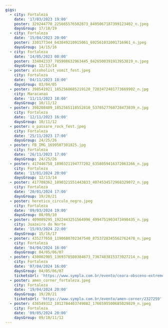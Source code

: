 ```yaml
---
gigs:
  - city: Fortaleza
    date: '17/03/2023 19:00'
    poster: 329244770_225665576502873_8495067187399123402_n.jpeg
    daysGroup: 17/18/19
  - city: Fortaleza
    date: '15/04/2023 20:00'
    poster: 330177344_643049210915061_692561032001716961_n.jpeg
    daysGroup: 14/15/16
  - city: Fortaleza
    date: '14/05/2023 00:00'
    poster: 334042337_785908632963445_8426500391913953819_n.jpeg
    daysGroup: 12/13/14
  - poster: alcoholist_vomit_fest.jpeg
    city: Fortaleza
    date: '04/11/2023 18:00'
    daysGroup: 03/04/05
  - poster: 398541921_1852568685219120_7203472481773669902_n.jpg
    city: Maracanaú
    date: '11/11/2023 18:00'
    daysGroup: 10/11/12
  - poster: 398208409_1852565118552810_5370527760728473839_n.jpg
    city: Fortaleza
    date: '12/11/2023 16:00'
    daysGroup: 10/11/12
  - poster: o_passare_rock_fest.jpeg
    city: Fortaleza
    date: '25/11/2023 17:00'
    daysGroup: 24/25/26
  - poster: FB_IMG_1699507301825.jpg
    city: Fortaleza
    date: '26/11/2023 17:00'
    daysGroup: 24/25/26
  - poster: 417446758_1890321194777202_6358059416372063266_n.jpg
    city: Fortaleza
    date: '13/01/2024 20:00'
    daysGroup: 12/13/14
  - poster: 417708362_1890321551443833_4074534572968329072_n.jpg
    city: Fortaleza
    date: '20/01/2024 17:00'
    daysGroup: 19/20/21
  - poster: heretico_circulo_negro.jpeg
    city: Fortaleza
    date: '09/03/2024 19:00'
    daysGroup: 08/09/10
  - poster: 409089295_1922443251564996_4994751903473490435_n.jpg
    city: Juazeiro do Norte
    date: '15/03/2024 22:00'
    daysGroup: 15/16/17
  - poster: 435277658_1190680702347540_8753728345562762478_n.jpeg
    city: Fortaleza
    date: '04/04/2024 16:00'
    daysGroup: 04/05/06/07
  - poster: 430002905_1369378580384673_7367483815373927214_n.jpg
    city: Fortaleza
    date: '07/04/2024 16:00'
    daysGroup: 04/05/06/07
    ticketsUrl: 'https://www.sympla.com.br/evento/ceara-obsceno-extremo-fest/2348645'
  - poster: amen_corner_fortaleza.jpeg
    city: Fortaleza
    date: '19/04/2024 20:00'
    daysGroup: 19/20/21
    ticketsUrl: 'https://www.sympla.com.br/evento/amen-corner/2327259'
  - poster: 436549312_1012784403749082_1766595500685029829_n.jpeg
    city: Fortaleza
    date: '09/05/2024 20:00'
    daysGroup: 09/10/11/12
---
```


